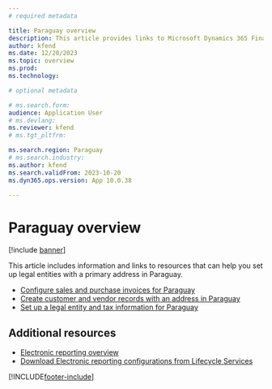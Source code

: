 ```yaml
---
# required metadata

title: Paraguay overview
description: This article provides links to Microsoft Dynamics 365 Finance documentation resources for Paraguay. 
author: kfend
ms.date: 12/20/2023
ms.topic: overview
ms.prod: 
ms.technology: 

# optional metadata

# ms.search.form: 
audience: Application User
# ms.devlang: 
ms.reviewer: kfend
# ms.tgt_pltfrm: 

ms.search.region: Paraguay
# ms.search.industry: 
ms.author: kfend
ms.search.validFrom: 2023-10-20
ms.dyn365.ops.version: App 10.0.38

---
```


# Paraguay overview

[!include [banner](../../includes/banner.md)]

This article includes information and links to resources that can help you set up legal entities with a primary address in Paraguay.
- [Configure sales and purchase invoices for Paraguay](ltm-configure-invoices-paraguay.md)
- [Create customer and vendor records with an address in Paraguay](ltm-create-customer-vendor-paraguay.md)
- [Set up a legal entity and tax information for Paraguay](ltm-set-up-legal-entity-tax-paraguay.md)
  

## Additional resources

- [Electronic reporting overview](../../../fin-ops-core/dev-itpro/analytics/general-electronic-reporting.md)
- [Download Electronic reporting configurations from Lifecycle Services](../../../fin-ops-core/dev-itpro/analytics/download-electronic-reporting-configuration-lcs.md)

[!INCLUDE[footer-include](../../../includes/footer-banner.md)]
